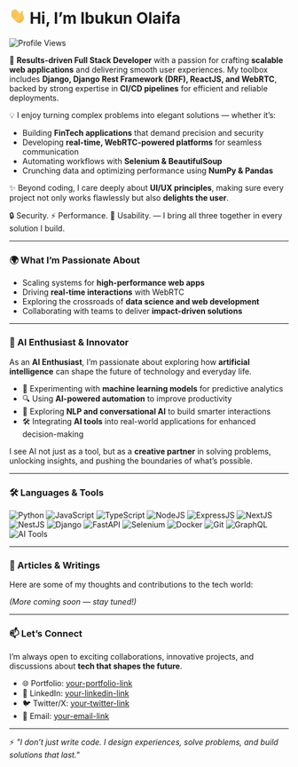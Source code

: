 # <img src="https://raw.githubusercontent.com/ABSphreak/ABSphreak/master/gifs/Hi.gif" width="30px"> Hi, I’m Ibukun Olaifa  

![Profile Views](https://komarev.com/ghpvc/?username=your-github-username&label=Profile%20Views&color=0e75b6&style=flat)

🚀 **Results-driven Full Stack Developer** with a passion for crafting **scalable web applications** and delivering smooth user experiences. My toolbox includes **Django, Django Rest Framework (DRF), ReactJS, and WebRTC**, backed by strong expertise in **CI/CD pipelines** for efficient and reliable deployments.  

💡 I enjoy turning complex problems into elegant solutions — whether it’s:  
- Building **FinTech applications** that demand precision and security  
- Developing **real-time, WebRTC-powered platforms** for seamless communication  
- Automating workflows with **Selenium & BeautifulSoup**  
- Crunching data and optimizing performance using **NumPy & Pandas**  

✨ Beyond coding, I care deeply about **UI/UX principles**, making sure every project not only works flawlessly but also **delights the user**.  

🔒 Security. ⚡ Performance. 🎨 Usability. — I bring all three together in every solution I build.  

---

### 🌍 What I’m Passionate About  
- Scaling systems for **high-performance web apps**  
- Driving **real-time interactions** with WebRTC  
- Exploring the crossroads of **data science and web development**  
- Collaborating with teams to deliver **impact-driven solutions**  

---

### 🤖 AI Enthusiast & Innovator  

As an **AI Enthusiast**, I’m passionate about exploring how **artificial intelligence** can shape the future of technology and everyday life.  

- 🧠 Experimenting with **machine learning models** for predictive analytics  
- 🔍 Using **AI-powered automation** to improve productivity  
- 💬 Exploring **NLP and conversational AI** to build smarter interactions  
- 🛠️ Integrating **AI tools** into real-world applications for enhanced decision-making  

I see AI not just as a tool, but as a **creative partner** in solving problems, unlocking insights, and pushing the boundaries of what’s possible.  

---

### 🛠️ Languages & Tools  

<p align="left">
  <img src="https://cdn.jsdelivr.net/gh/devicons/devicon/icons/python/python-original.svg" width="40" height="40" alt="Python"/>
  <img src="https://cdn.jsdelivr.net/gh/devicons/devicon/icons/javascript/javascript-original.svg" width="40" height="40" alt="JavaScript"/>
  <img src="https://cdn.jsdelivr.net/gh/devicons/devicon/icons/typescript/typescript-original.svg" width="40" height="40" alt="TypeScript"/>
  <img src="https://cdn.jsdelivr.net/gh/devicons/devicon/icons/nodejs/nodejs-original.svg" width="40" height="40" alt="NodeJS"/>
  <img src="https://cdn.jsdelivr.net/gh/devicons/devicon/icons/express/express-original.svg" width="40" height="40" alt="ExpressJS"/>
  <img src="https://cdn.jsdelivr.net/gh/devicons/devicon@latest/icons/nextjs/nextjs-original.svg" width="40" height="40" alt="NextJS"/>
  <img src="https://cdn.jsdelivr.net/gh/devicons/devicon@latest/icons/nestjs/nestjs-original.svg" width="40" height="40" alt="NestJS"/>
  <img src="https://cdn.jsdelivr.net/gh/devicons/devicon/icons/django/django-plain.svg" width="40" height="40" alt="Django"/>
  <img src="https://cdn.jsdelivr.net/gh/devicons/devicon/icons/fastapi/fastapi-original.svg" width="40" height="40" alt="FastAPI"/>
  <img src="https://cdn.jsdelivr.net/gh/devicons/devicon/icons/selenium/selenium-original.svg" width="40" height="40" alt="Selenium"/>
  <img src="https://cdn.jsdelivr.net/gh/devicons/devicon/icons/docker/docker-original.svg" width="40" height="40" alt="Docker"/>
  <img src="https://cdn.jsdelivr.net/gh/devicons/devicon/icons/git/git-original.svg" width="40" height="40" alt="Git"/>
  <img src="https://cdn.jsdelivr.net/gh/devicons/devicon/icons/graphql/graphql-plain.svg" width="40" height="40" alt="GraphQL"/>
  <img src="https://cdn-icons-png.flaticon.com/512/4712/4712109.png" width="40" height="40" alt="AI Tools"/>
</p>

---

### 📝 Articles & Writings  
Here are some of my thoughts and contributions to the tech world:  

<!-- [Article Title 1](#) -->  


*(More coming soon — stay tuned!)*  

---

### 📫 Let’s Connect  
I’m always open to exciting collaborations, innovative projects, and discussions about **tech that shapes the future**.  

- 🌐 Portfolio: [your-portfolio-link]("https://ibukun-olaifa.vercel.app/")  
- 💼 LinkedIn: [your-linkedin-link]("https://www.linkedin.com/in/ibukun-olaifa/")  
- 🐦 Twitter/X: [your-twitter-link](#)  
- 📧 Email: [your-email-link]("ibukunolaifa@gmail.com")  

---

⚡ *"I don’t just write code. I design experiences, solve problems, and build solutions that last."*  
